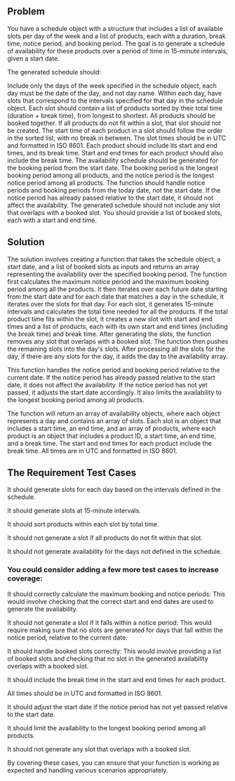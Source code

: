 ## Problem

You have a schedule object with a structure that includes a list of available slots per day of the week and a list of products, each with a duration, break time, notice period, and booking period. The goal is to generate a schedule of availability for these products over a period of time in 15-minute intervals, given a start date.

The generated schedule should:

Include only the days of the week specified in the schedule object, each day must be the date of the day, and not day name.
Within each day, have slots that correspond to the intervals specified for that day in the schedule object.
Each slot should contain a list of products sorted by their total time (duration + break time), from longest to shortest.
All products should be booked together. If all products do not fit within a slot, that slot should not be created.
The start time of each product in a slot should follow the order in the sorted list, with no break in between.
The slot times should be in UTC and formatted in ISO 8601.
Each product should include its start and end times, and its break time. Start and end times for each product should also include the break time.
The availability schedule should be generated for the booking period from the start date. The booking period is the longest booking period among all products, and the notice period is the longest notice period among all products.
The function should handle notice periods and booking periods from the today date, not the start date. If the notice period has already passed relative to the start date, it should not affect the availability.
The generated schedule should not include any slot that overlaps with a booked slot. You should provide a list of booked slots, each with a start and end time.

## Solution

The solution involves creating a function that takes the schedule object, a start date, and a list of booked slots as inputs and returns an array representing the availability over the specified booking period. The function first calculates the maximum notice period and the maximum booking period among all the products. It then iterates over each future date starting from the start date and for each date that matches a day in the schedule, it iterates over the slots for that day. For each slot, it generates 15-minute intervals and calculates the total time needed for all the products. If the total product time fits within the slot, it creates a new slot with start and end times and a list of products, each with its own start and end times (including the break time) and break time. After generating the slots, the function removes any slot that overlaps with a booked slot. The function then pushes the remaining slots into the day's slots. After processing all the slots for the day, if there are any slots for the day, it adds the day to the availability array.

This function handles the notice period and booking period relative to the current date. If the notice period has already passed relative to the start date, it does not affect the availability. If the notice period has not yet passed, it adjusts the start date accordingly. It also limits the availability to the longest booking period among all products.

The function will return an array of availability objects, where each object represents a day and contains an array of slots. Each slot is an object that includes a start time, an end time, and an array of products, where each product is an object that includes a product ID, a start time, an end time, and a break time. The start and end times for each product include the break time. All times are in UTC and formatted in ISO 8601.

## The Requirement Test Cases

It should generate slots for each day based on the intervals defined in the schedule.

It should generate slots at 15-minute intervals.

It should sort products within each slot by total time.

It should not generate a slot if all products do not fit within that slot.

It should not generate availability for the days not defined in the schedule.

### You could consider adding a few more test cases to increase coverage:

It should correctly calculate the maximum booking and notice periods: This would involve checking that the correct start and end dates are used to generate the availability.

It should not generate a slot if it falls within a notice period: This would require making sure that no slots are generated for days that fall within the notice period, relative to the current date.

It should handle booked slots correctly: This would involve providing a list of booked slots and checking that no slot in the generated availability overlaps with a booked slot.

It should include the break time in the start and end times for each product.

All times should be in UTC and formatted in ISO 8601.

It should adjust the start date if the notice period has not yet passed relative to the start date.

It should limit the availability to the longest booking period among all products.

It should not generate any slot that overlaps with a booked slot.

By covering these cases, you can ensure that your function is working as expected and handling various scenarios appropriately.
